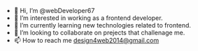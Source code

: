 - 👋 Hi, I’m @webDeveloper67
- 👀 I’m interested in working as a frontend developer.
- 🌱 I’m currently learning new technologies related to frontend.
- 💞️ I’m looking to collaborate on prejects that challenage me.
- 📫 How to reach me design4web2014@gmail.com

<!---
webDeveloper67/webDeveloper67 is a ✨ special ✨ repository because its `README.md` (this file) appears on your GitHub profile.
You can click the Preview link to take a look at your changes.
--->
